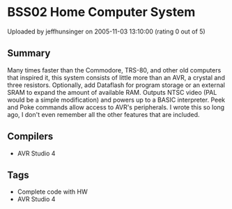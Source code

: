 # BSS02 Home Computer System

Uploaded by jeffhunsinger on 2005-11-03 13:10:00 (rating 0 out of 5)

## Summary

Many times faster than the Commodore, TRS-80, and other old computers that inspired it, this system consists of little more than an AVR, a crystal and three resistors. Optionally, add Dataflash for program storage or an external SRAM to expand the amount of available RAM. Outputs NTSC video (PAL would be a simple modification) and powers up to a BASIC interpreter. Peek and Poke commands allow access to AVR's peripherals. I wrote this so long ago, I don't even remember all the other features that are included.

## Compilers

- AVR Studio 4

## Tags

- Complete code with HW
- AVR Studio 4
